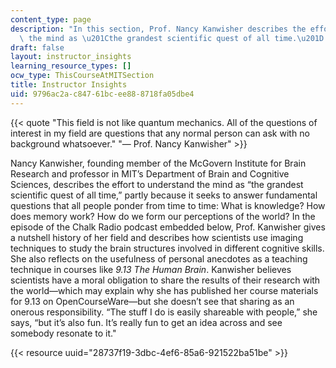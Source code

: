 ```yaml
---
content_type: page
description: "In this section, Prof. Nancy Kanwisher describes the effort to understand\
  \ the mind as \u201Cthe grandest scientific quest of all time.\u201D "
draft: false
layout: instructor_insights
learning_resource_types: []
ocw_type: ThisCourseAtMITSection
title: Instructor Insights
uid: 9796ac2a-c847-61bc-ee88-8718fa05dbe4
---
```

{{< quote "This field is not like quantum mechanics. All of the questions of interest in my field are questions that any normal person can ask with no background whatsoever." "— Prof. Nancy Kanwisher" >}}

Nancy Kanwisher, founding member of the McGovern Institute for Brain Research and professor in MIT’s Department of Brain and Cognitive Sciences, describes the effort to understand the mind as “the grandest scientific quest of all time,” partly because it seeks to answer fundamental questions that all people ponder from time to time: What is knowledge? How does memory work? How do we form our perceptions of the world? In the episode of the Chalk Radio podcast embedded below, Prof. Kanwisher gives a nutshell history of her field and describes how scientists use imaging techniques to study the brain structures involved in different cognitive skills. She also reflects on the usefulness of personal anecdotes as a teaching technique in courses like *9.13 The Human Brain*. Kanwisher believes scientists have a moral obligation to share the results of their research with the world—which may explain why she has published her course materials for 9.13 on OpenCourseWare—but she doesn’t see that sharing as an onerous responsibility. “The stuff I do is easily shareable with people,” she says, “but it’s also fun. It’s really fun to get an idea across and see somebody resonate to it."

{{< resource uuid="28737f19-3dbc-4ef6-85a6-921522ba51be" >}}